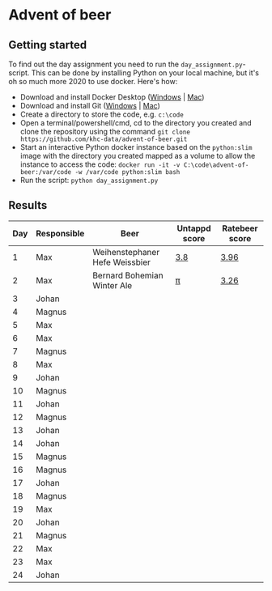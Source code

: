 # Advent of beer

## Getting started

To find out the day assignment you need to run the `day_assignment.py`-script. This can be done by installing Python on your local machine, but it's oh so much more 2020 to use docker. Here's how:
- Download and install Docker Desktop ([Windows](http://https://hub.docker.com/editions/community/docker-ce-desktop-windows "Windows") | [Mac](https://docs.docker.com/docker-for-mac/install/ "Mac"))
- Download and install Git ([Windows](https://gitforwindows.org/ "Windows") | [Mac](https://git-scm.com/download/mac "Mac"))
- Create a directory to store the code, e.g. `c:\code`
- Open a terminal/powershell/cmd, cd to the directory you created and clone the repository using the command `git clone https://github.com/khc-data/advent-of-beer.git`
- Start an interactive Python docker instance based on the `python:slim` image with the directory you created mapped as a volume to allow the instance to access the code: `docker run -it -v C:\code\advent-of-beer:/var/code -w /var/code python:slim bash`
- Run the script: `python day_assignment.py`

## Results

| Day | Responsible | Beer | Untappd score | Ratebeer score |
| --- | --- | --- | --- | --- |
| 1 | Max | Weihenstephaner Hefe Weissbier | [3.8](https://untappd.com/b/bayerische-staatsbrauerei-weihenstephan-weihenstephaner-hefeweissbier/8745) | [3.96](https://www.ratebeer.com/beer/weihenstephaner-hefeweissbier/1156/) |
| 2 | Max | Bernard Bohemian Winter Ale | [π](https://untappd.com/b/bernard-family-brewery-bohemian-winter-ale/1294417) | [3.26](https://www.ratebeer.com/beer/bernard-bohemian-ale-16/279996/) |
| 3 | Johan | | | |
| 4 | Magnus | | | |
| 5 | Max | | | |
| 6 | Max | | | |
| 7 | Magnus | | | |
| 8 | Max | | | |
| 9 | Johan | | | |
| 10 | Magnus | | | |
| 11 | Johan | | | |
| 12 | Magnus | | | |
| 13 | Johan | | | |
| 14 | Johan | | | |
| 15 | Magnus | | | |
| 16 | Magnus | | | |
| 17 | Johan | | | |
| 18 | Magnus | | | |
| 19 | Max | | | |
| 20 | Johan | | | |
| 21 | Magnus | | | |
| 22 | Max | | | |
| 23 | Max | | | |
| 24 | Johan | | | |
